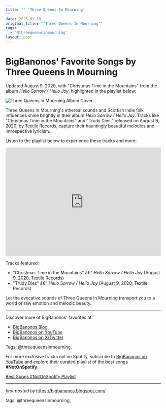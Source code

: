 ```yaml
---
title: "' 'Three Queens In Mourning'
'"
date: 2025-01-10
original_title: "'Three Queens In Mourning'"
tags:
  - '@threequeensinmourning'
layout: post
---
```

<div class="post-title"> <h1>BigBanonos' Favorite Songs by Three Queens In Mourning</h1>
</div>
<p>Updated August 9, 2020, with "Christmas Time in the Mountains" from the album <i>Hello Sorrow / Hello Joy</i>, highlighted in the playlist below:</p>
<div class="post-image"> <img src="https://www.headfirstbristol.co.uk/images/events/486/e48685_i51881_s3.jpg" alt="Three Queens In Mourning Album Cover">
</div>
<p>Three Queens In Mourning's ethereal sounds and Scottish indie folk influences shine brightly in their album <i>Hello Sorrow / Hello Joy</i>. Tracks like "Christmas Time in the Mountains" and "Trudy Dies," released on August 9, 2020, by Textile Records, capture their hauntingly beautiful melodies and introspective lyricism.</p>
<p>Listen to the playlist below to experience these tracks and more:</p>
<div class="spotify-embed"> <iframe src="https://open.spotify.com/embed/playlist/1Uqr5kTsj6bECfWDPm9BE2?utm_source=generator" width="100%" height="352" frameBorder="0" allowfullscreen="" allow="autoplay; clipboard-write; encrypted-media; fullscreen; picture-in-picture" loading="lazy"></iframe>
</div>
<p>Tracks featured:</p>
<ul> <li>"Christmas Time in the Mountains" â€“ <i>Hello Sorrow / Hello Joy</i> (August 9, 2020, Textile Records)</li> <li>"Trudy Dies" â€“ <i>Hello Sorrow / Hello Joy</i> (August 9, 2020, Textile Records)</li>
</ul>
<p>Let the evocative sounds of Three Queens In Mourning transport you to a world of raw emotion and melodic beauty.</p>
<hr>
<div class="post-footer"> <p>Discover more of BigBanonos' favorites at:</p> <ul> <li><a href="https://bigbanonos.blogspot.com/" target="_blank">BigBanonos Blog</a></li> <li><a href="https://www.youtube.com/@BigBanonos" target="_blank">BigBanonos on YouTube</a></li> <li><a href="https://x.com/bigbanonos" target="_blank">BigBanonos on X/Twitter</a></li> </ul>
</div>
<div class="post-tags"> Tags: @threequeensinmourning,
</div>


<!--Subscribe and Playlist Links-->
<div>
    <p>For more exclusive tracks not on Spotify, subscribe to <a href="https://www.youtube.com/@BigBanonos" target="_blank">BigBanonos on YouTube</a> and explore their curated playlist of the best songs <strong>#NotOnSpotify</strong>.</p>
    <p><a href="https://www.youtube.com/playlist?list=PLtuNtuTatqI0kFahUCbtbfenC_ET5O_tr" target="_blank">Best Songs #NotOnSpotify Playlist<br /></a></p></div>

<hr />

<p><em>first posted by</em> <a href="https://bigbanonos.blogspot.com/" rel="noopener" target="_new">https://bigbanonos.blogspot.com/</a></p>

<p>tags: @threequeensinmourning,</p>

